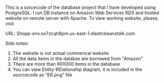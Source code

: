 This is a sorcecode of the database project that I have developed using PostgreSQL. I run DB instance 
on Amazon Web Services RDS and hosted website on remote server with Apache. To view working website,
please, visit 

URL: Shopp-env.sn7zcqh8pm.us-east-1.elasticbeanstalk.com


Side notes:
1. The website is not actual commerical website
2. All the data items in the databse are borrowed from "Amazon"
3. There are more than 600000 items in the database
4. You can view Entity-RElationship diagram, it is included 
in the sourcecode as "ER.png" file